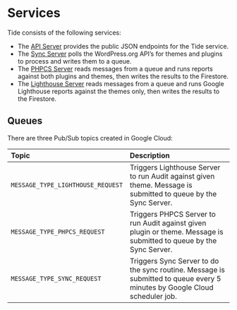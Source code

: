 # Services

Tide consists of the following services:

* The [API Server](./api-server/) provides the public JSON endpoints for the Tide service.
* The [Sync Server](./sync-server/) polls the WordPress.org API’s for themes and plugins to process and writes them to a queue.
* The [PHPCS Server](./phpcs-server/) reads messages from a queue and runs reports against both plugins and themes, then writes the results to the Firestore.
* The [Lighthouse Server](./lighthouse-server/) reads messages from a queue and runs Google Lighthouse reports against the themes only, then writes the results to the Firestore.

## Queues

There are three Pub/Sub topics created in Google Cloud:

| Topic | Description |
| :--- | :--- |
| `MESSAGE_TYPE_LIGHTHOUSE_REQUEST` | Triggers Lighthouse Server to run Audit against given theme. Message is submitted to queue by the Sync Server. |
| `MESSAGE_TYPE_PHPCS_REQUEST` | Triggers PHPCS Server to run Audit against given plugin or theme. Message is submitted to queue by the Sync Server. |
| `MESSAGE_TYPE_SYNC_REQUEST` | Triggers Sync Server to do the sync routine. Message is submitted to queue every 5 minutes by Google Cloud scheduler job. |
